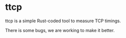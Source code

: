 # ttcp

ttcp is a simple Rust-coded tool to measure TCP timings.

There is some bugs, we are working to make it better.